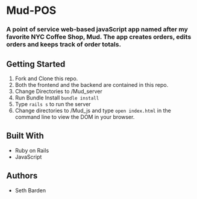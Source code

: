 # Mud-POS
### A point of service web-based javaScript app named after my favorite NYC Coffee Shop, Mud. The app creates orders, edits orders and keeps track of order totals. 
## Getting Started
1. Fork and Clone this repo.
2. Both the frontend and the backend are contained in this repo. 
3. Change Directories to /Mud_server
4. Run Bundle Install
```bundle install```
5. Type `rails s` to run the server
6. Change directories to /Mud_js and type `open index.html` in the command line to view the DOM in your browser. 
## Built With
* Ruby on Rails
* JavaScript
## Authors
* Seth Barden

